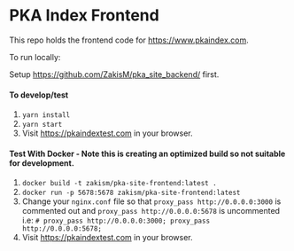 # PKA Index Frontend

This repo holds the frontend code for https://www.pkaindex.com.

To run locally:

Setup https://github.com/ZakisM/pka_site_backend/ first.

#### To develop/test
1. `yarn install`
2. `yarn start`
3. Visit https://pkaindextest.com in your browser. 

#### Test With Docker - Note this is creating an optimized build so not suitable for development.
1. `docker build -t zakism/pka-site-frontend:latest .`
2. `docker run -p 5678:5678 zakism/pka-site-frontend:latest`
3. Change your `nginx.conf` file so that `proxy_pass http://0.0.0.0:3000` is commented out and `proxy_pass http://0.0.0.0:5678` is uncommented i.e:
     `# proxy_pass http://0.0.0.0:3000;
     proxy_pass http://0.0.0.0:5678;`
4. Visit https://pkaindextest.com in your browser.